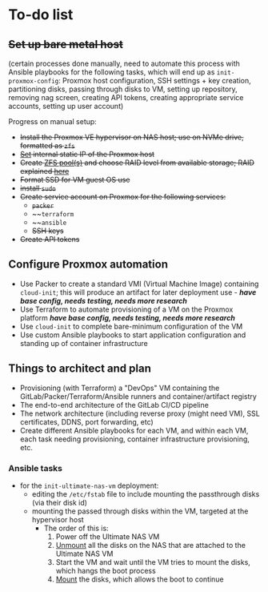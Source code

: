 # To-do list

## ~~Set up bare metal host~~ 

(certain processes done manually, need to automate this process with Ansible playbooks for the following tasks, which will end up as `init-proxmox-config`: Proxmox host configuration, SSH settings + key creation, partitioning disks, passing through disks to VM, setting up repository, removing nag screen, creating API tokens, creating appropriate service accounts, setting up user account)

Progress on manual setup:
- ~~Install the Proxmox VE hypervisor on NAS host; use on NVMe drive, formatted as `zfs`~~
- ~~[Set](https://www.servethehome.com/how-to-change-primary-proxmox-ve-ip-address/) internal static IP of the Proxmox host~~
- ~~Create [ZFS pool(s)](https://www.45drives.com/community/articles/RAID-and-RAIDZ/) and choose RAID level from available storage; RAID explained [here](https://eshop.macsales.com/blog/56056-a-beginners-guide-to-understanding-raid/)~~
- ~~Format SSD for VM guest OS use~~
- ~~install `sudo`~~
- ~~Create service account on Proxmox for the following services:~~
  -  ~~`packer`~~
  -  ~~`terraform`
  -  ~~`ansible`
  -  ~~SSH keys~~
- ~~Create API tokens~~

## Configure Proxmox automation

- Use Packer to create a standard VMI (Virtual Machine Image) containing `cloud-init`; this will produce an artifact for later deployment use - ***have base config, needs testing, needs more research***
- Use Terraform to automate provisioning of a VM on the Proxmox platform ***have base config, needs testing, needs more research***
- Use `cloud-init` to complete bare-minimum configuration of the VM
- Use custom Ansible playbooks to start application configuration and standing up of container infrastructure

## Things to architect and plan

- Provisioning (with Terraform) a "DevOps" VM containing the GitLab/Packer/Terraform/Ansible runners and container/artifact registry
- The end-to-end architecture of the GitLab CI/CD pipeline
- The network architecture (including reverse proxy (might need VM), SSL certificates, DDNS, port forwarding, etc)
- Create different Ansible playbooks for each VM, and within each VM, each task needing provisioning, container infrastructure provisioning, etc.

### Ansible tasks

- for the `init-ultimate-nas-vm` deployment:
  - editing the `/etc/fstab` file to include mounting the passthrough disks (via their disk id)
  - mounting the passed through disks within the VM, targeted at the hypervisor host
    - The order of this is: 
      1. Power off the Ultimate NAS VM
      2. [Unmount](https://forum.proxmox.com/threads/remove-virtual-machine-options-with-qm.37122/) all the disks on the NAS that are attached to the Ultimate NAS VM
      3. Start the VM and wait until the VM tries to mount the disks, which hangs the boot process
      4. [Mount](https://pve.proxmox.com/pve-docs/qm.1.html) the disks, which allows the boot to continue